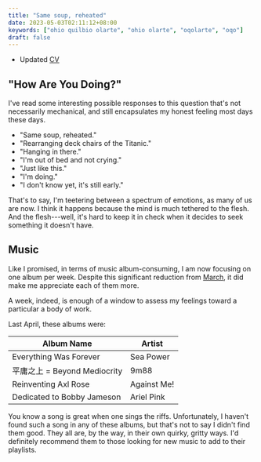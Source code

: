 ```yaml
---
title: "Same soup, reheated"
date: 2023-05-03T02:11:12+08:00
keywords: ["ohio quilbio olarte", "ohio olarte", "oqolarte", "oqo"]
draft: false
---
```

- Updated [CV](/cv)

## "How Are You Doing?"

I've read some interesting possible responses to this question that's
not necessarily mechanical, and still encapsulates my honest feeling
most days these days.

- "Same soup, reheated."
- "Rearranging deck chairs of the Titanic."
- "Hanging in there."
- "I'm out of bed and not crying."
- "Just like this."
- "I'm doing."
- "I don't know yet, it's still early."

That's to say,
I'm teetering between a spectrum of emotions,
as many of us are now.
I think it happens because the mind is much tethered to the flesh.
And the flesh---well, it's hard to keep it in check
when it decides to seek something it doesn't have.

## Music

Like I promised,
in terms of music album-consuming,
I am now focusing on one album per week.
Despite this significant reduction from [March](/122),
it did make me appreciate each of them more.

A week, indeed, is enough of a window to assess my feelings toward a particular a
body of work.

Last April, these albums were:

| Album Name                   | Artist      |
|------------------------------|-------------|
| Everything Was Forever       | Sea Power   |
| 平庸之上 = Beyond Mediocrity | 9m88        |
| Reinventing Axl Rose         | Against Me! |
| Dedicated to Bobby Jameson   | Ariel Pink  |


You know a song is great when one sings the riffs.
Unfortunately, I haven't found such a song in any of these albums,
but that's not to say I didn't find them good.
They all are, by the way, in their own quirky, gritty ways.
I'd definitely recommend them to those looking for new music to add to
their playlists.
